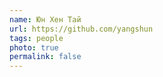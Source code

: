 ```yaml
---
name: Юн Хен Тай
url: https://github.com/yangshun
tags: people
photo: true
permalink: false
---
```

